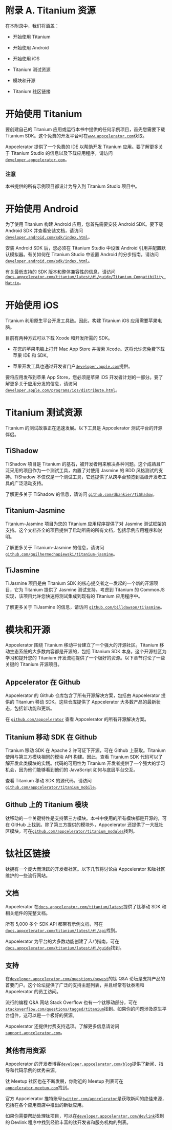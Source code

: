 # 附录 A. Titanium 资源

在本附录中，我们将涵盖：

+   开始使用 Titanium

+   开始使用 Android

+   开始使用 iOS

+   Titanium 测试资源

+   模块和开源

+   Titanium 社区链接

# 开始使用 Titanium

要创建自己的 Titanium 应用或运行本书中提供的任何示例项目，首先您需要下载 Titanium SDK。这个免费的开发平台可在[`www.appcelerator.com`](http://www.appcelerator.com)获取。

Appcelerator 提供了一个免费的 IDE 以帮助开发 Titanium 应用。要了解更多关于 Titanium Studio 的信息以及下载应用程序，请访问[`developer.appcelerator.com`](http://developer.appcelerator.com)。

### 注意

本书提供的所有示例项目都设计为导入到 Titanium Studio 项目中。

# 开始使用 Android

为了使用 Titanium 构建 Android 应用，您首先需要安装 Android SDK。要下载 Android SDK 并查看安装文档，请访问[`developer.android.com/sdk/index.html`](http://developer.android.com/sdk/index.html)。

安装 Android SDK 后，您必须在 Titanium Studio 中设置 Android 引用并配置默认模拟器。有关如何在 Titanium Studio 中设置 Android 的分步指南，请访问[`developer.android.com/sdk/index.html`](http://developer.android.com/sdk/index.html)。

有关最低支持的 SDK 版本和整体兼容性的信息，请访问[`docs.appcelerator.com/titanium/latest/#!/guide/Titanium_Compatibility_Matrix`](http://docs.appcelerator.com/titanium/latest/#!/guide/Titanium_Compatibility_Matrix)。

# 开始使用 iOS

Titanium 利用原生平台开发工具链。因此，构建 Titanium iOS 应用需要苹果电脑。

目前有两种方式可以下载 Xcode 和开发所需的 SDK。

+   在您的苹果电脑上打开 Mac App Store 并搜索 Xcode。这将允许您免费下载苹果 IDE 和 SDK。

+   苹果开发工具也通过开发者门户[`developer.apple.com`](https://developer.apple.com)提供。

要将应用发布到苹果 App Store，您必须是苹果 iOS 开发者计划的一部分。要了解更多关于应用分发的信息，请访问[`developer.apple.com/programs/ios/distribute.html`](https://developer.apple.com/programs/ios/distribute.html)。

# Titanium 测试资源

Titanium 的测试故事正在迅速发展。以下工具是 Appcelerator 测试平台的开源伴侣。

## TiShadow

TiShadow 项目是 Titanium 的基石，被开发者用来解决各种问题。这个成熟且广泛采用的项目作为一个测试工具，内置了对使用 Jasmine 的 BDD 风格测试的支持。TiShadow 不仅仅是一个测试工具，它还提供了从跨平台预览到高级开发者工具的广泛活动支持。

了解更多关于 TiShadow 的信息，请访问 [`github.com/dbankier/TiShadow`](https://github.com/dbankier/TiShadow)。

## Titanium-Jasmine

Titanium-Jasmine 项目为您的 Titanium 应用程序提供了对 Jasmine 测试框架的支持。这个文档齐全的项目提供了启动所需的所有文档，包括示例应用程序和说明。

了解更多关于 Titanium-Jasmine 的信息，请访问 [`github.com/guilhermechapiewski/titanium-jasmine`](https://github.com/guilhermechapiewski/titanium-jasmine)。

## TiJasmine

TiJasmine 项目是由 Titanium SDK 的核心提交者之一发起的一个新的开源项目，它为 Titanium 提供了 Jasmine 测试支持。考虑到 Titanium 的 CommonJS 实现，该项目允许您快速将测试集成到现有的 Titanium 应用程序中。

了解更多关于 TiJasmine 的信息，请访问 [`github.com/billdawson/tijasmine`](https://github.com/billdawson/tijasmine)。

# 模块和开源

Appcelerator 围绕 Titanium 移动平台建立了一个强大的开源社区。Titanium 移动生态系统的大多数内容都是开源的，包括 Titanium SDK 本身。这个开源社区为学习和提升您的 Titanium 开发流程提供了一个极好的资源。以下章节讨论了一些关键的 Titanium 开源项目。

## Appcelerator 在 Github

Appcelerator 的 Github 仓库包含了所有开源解决方案，包括由 Appcelerator 提供的 Titanium 移动 SDK。这些仓库提供了 Appcelerator 大多数产品的最新状态，包括新功能和更新。

在 [`github.com/appcelerator`](https://github.com/appcelerator) 查看 Appcelerator 的所有开源解决方案。

## Titanium 移动 SDK 在 Github

Titanium 移动 SDK 在 Apache 2 许可证下开源，可在 Github 上获取。Titanium 使用与第三方模块相同的模块 API 构建。因此，查看 Titanium SDK 代码可以了解开发此类模块的实践。代码的可用性为 Titanium 开发者提供了一个强大的学习机会，因为他们能够看到他们的 JavaScript 如何与底层平台交互。

查看 Titanium 移动 SDK 的源代码，请访问 [`github.com/appcelerator/titanium_mobile`](https://github.com/appcelerator/titanium_mobile)。

## Github 上的 Titanium 模块

钛移动的一个关键特性是支持第三方模块。本书中使用的所有模块都是开源的，可在 GitHub 上找到。除了第三方提供的模块外，Appcelerator 还提供了一大批社区模块，可在[`github.com/appcelerator/titanium_modules`](https://github.com/appcelerator/titanium_modules)找到。

# 钛社区链接

钛拥有一个庞大而活跃的开发者社区。以下几节将讨论由 Appcelerator 和钛社区维护的一些流行网站。

## 文档

Appcelerator 在[`docs.appcelerator.com/titanium/latest`](http://docs.appcelerator.com/titanium/latest)提供了钛移动 SDK 和相关组件的完整文档。

所有 5,000 多个 SDK API 都带有示例文档，可在[`docs.appcelerator.com/titanium/latest/#!/api`](http://docs.appcelerator.com/titanium/latest/#!/api)找到。

Appcelerator 为平台的大多数功能创建了*入门*指南，可在[`docs.appcelerator.com/titanium/latest/#!/guide`](http://docs.appcelerator.com/titanium/latest/#!/guide)找到。

## 支持

在[`developer.appcelerator.com/questions/newest`](http://developer.appcelerator.com/questions/newest)的钛 Q&A 论坛是支持产品的首要门户。这个论坛提供了广泛的支持主题列表，并且经常有钛泰坦和 Appcelerator 的员工访问。

流行的编程 Q&A 网站 Stack Overflow 也有一个钛移动部分，可在[`stackoverflow.com/questions/tagged/titanium`](http://stackoverflow.com/questions/tagged/titanium)找到。如果你的问题涉及原生平台组件，这可以是一个极好的资源。

Appcelerator 还提供付费支持选项。了解更多信息请访问[`support.appcelerator.com`](http://support.appcelerator.com)。

## 其他有用资源

Appcelerator 的开发者博客[`developer.appcelerator.com/blog`](http://developer.appcelerator.com/blog)提供了新闻、指导和代码示例的优秀来源。

钛 Meetup 社区也在不断发展，你附近的 Meetup 列表可在[`appcelerator.meetup.com`](http://appcelerator.meetup.com)找到。

官方 Appcelerator 推特账号[`twitter.com/appcelerator`](https://twitter.com/appcelerator)是获取新闻的绝佳来源，包括在各个应用商店中推出的新钛应用。

如果你需要帮助处理钛项目，可以在[`developer.appcelerator.com/devlink`](http://developer.appcelerator.com/devlink)找到的 Devlink 程序中找到经验丰富的钛开发者和服务机构的列表。
